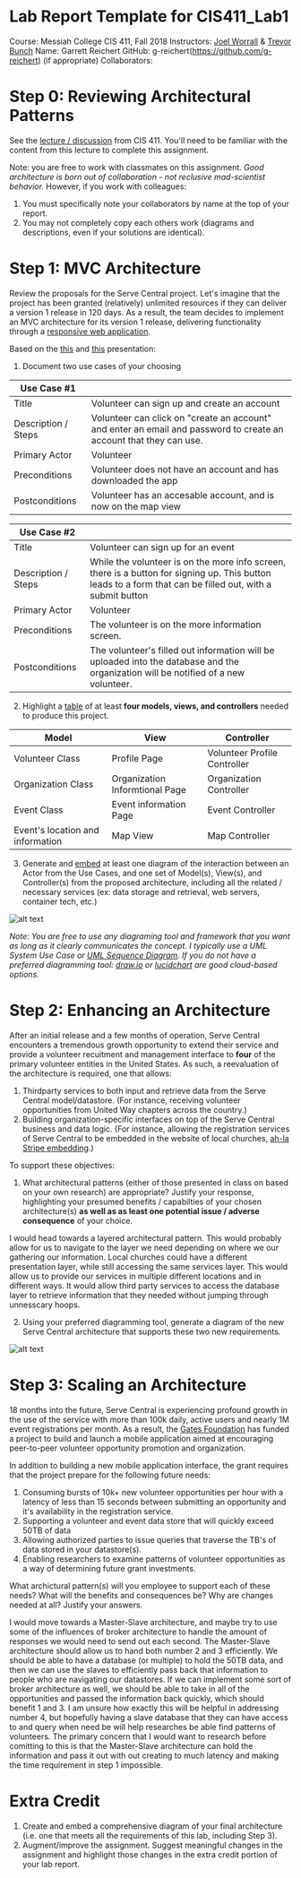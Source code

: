 # Lab Report Template for CIS411_Lab1
Course: Messiah College CIS 411, Fall 2018
Instructors: [Joel Worrall](https://github.com/tangollama) & [Trevor Bunch](https://github.com/trevordbunch)
Name: Garrett Reichert
GitHub: g-reichert(https://github.com/g-reichert)
(if appropriate) Collaborators: 

# Step 0: Reviewing Architectural Patterns
See the [lecture / discussion](https://docs.google.com/presentation/d/1nUcy63FWPFYO3OJmERJpMjEtdaFtaIBbuUkpmNRVRas/edit#slide=id.g45345bd5ea_0_136) from CIS 411. You'll need to be familiar with the content from this lecture to complete this assignment.

Note: you are free to work with classmates on this assignment. _Good architecture is born out of collaboration - not reclusive mad-scientist behavior._ However, if you work with colleagues:

1. You must specifically note your collaborators by name at the top of your report.
2. You may not completely copy each others work (diagrams and descriptions, even if your solutions are identical).

# Step 1: MVC Architecture
Review the proposals for the Serve Central project. Let's imagine that the project has been granted (relatively) unlimited resources if they can deliver a version 1 release in 120 days. As a result, the team decides to implement an MVC architecture for its version 1 release, delivering functionality through a [responsive web application](https://en.wikipedia.org/wiki/Responsive_web_design). 

Based on the [this](https://docs.google.com/presentation/d/1UnU0xU0wF1l8pAB8trtLpdM0yuskx66jTFJzd64nsjU/edit#slide=id.g439b9c6866_2_53) and [this](https://docs.google.com/presentation/d/1-VZfAFoBVr6ijNepKAtRA7JoAQsV2Jlbf2l1WPDMhI0/edit) presentation:

1) Document two use cases of your choosing

| Use Case #1 | |
|---|---|
| Title | Volunteer can sign up and create an account |
| Description / Steps | Volunteer can click on "create an account" and enter an email and password to create an account that they can use. |
| Primary Actor | Volunteer |
| Preconditions | Volunteer does not have an account and has downloaded the app |
| Postconditions | Volunteer has an accesable account, and is now on the map view |

| Use Case #2 | |
|---|---|
| Title | Volunteer can sign up for an event |
| Description / Steps | While the volunteer is on the more info screen, there is a button for signing up. This button leads to a form that can be filled out, with a submit button |
| Primary Actor | Volunteer |
| Preconditions | The volunteer is on the more information screen. |
| Postconditions | The volunteer's filled out information will be uploaded into the database and the organization will be notified of a new volunteer.  |


2) Highlight a [table](https://www.tablesgenerator.com/markdown_tables) of at least **four models, views, and controllers** needed to produce this project.

| Model | View | Controller |
|---|---|---|
| Volunteer Class | Profile Page | Volunteer Profile Controller |
| Organization Class | Organization Informtional Page | Organization Controller |
| Event Class | Event information Page | Event Controller |
| Event's location and information | Map View | Map Controller |

3) Generate and [embed](https://github.com/adam-p/markdown-here/wiki/Markdown-Cheatsheet#images) at least one diagram of the interaction between an Actor from the Use Cases, and one set of Model(s), View(s), and Controller(s) from the proposed architecture, including all the related / necessary services (ex: data storage and retrieval, web servers, container tech, etc.)

![alt text](https://drive.google.com/file/d/1QP3Vm8cHfX2v9rH0AhPoRWDEf1EAnwd4/view?usp=sharing "Picture")

_Note: You are free to use any diagraming tool and framework that you want as long as it clearly communicates the concept. I typically use a UML System Use Case or [UML Sequence Diagram](https://www.uml-diagrams.org/index-examples.html).  If you do not have a preferred diagramming tool: [draw.io](http://draw.io) or [lucidchart](http://lucidchart.com) are good cloud-based options._

# Step 2: Enhancing an Architecture
After an initial release and a few months of operation, Serve Central encounters a tremendous growth opportunity to extend their service and provide a volunteer recuitment and management interface to __four__ of the primary volunteer entities in the United States. As such, a reevaluation of the architecture is required, one that allows:

1. Thirdparty services to both input and retrieve data from the Serve Central model/datastore. (For instance, receiving volunteer opportunities from United Way chapters across the country.)
2. Building organization-specific interfaces on top of the Serve Central business and data logic. (For instance, allowing the registration services of Serve Central to be embedded in the website of local churches, [ah-la Stripe embedding](https://stripe.com/payments/elements).)

To support these objectives:
1. What architectural patterns (either of those presented in class on based on your own research) are appropriate? Justify your response, highlighting your presumed benefits / capabilties of your chosen architecture(s) **as well as as least one potential issue / adverse consequence** of your choice.

I would head towards a layered architectural pattern. This would probably allow for us to navigate to the layer we need depending on where we our gathering our information. Local churches could have a different presentation layer, while still accessing the same services layer. This would allow us to provide our services in multiple different locations and in different ways. It would allow third party services to access the database layer to retrieve information that they needed without jumping through unnesscary hoops.

2. Using your preferred diagramming tool, generate a diagram of the new Serve Central architecture that supports these two new requirements.

![alt text](https://drive.google.com/file/d/1k6fkm7VX84Ebrr0RC4EYSOGNY2rcKh-K/view?usp=sharing "Picture 2")

# Step 3: Scaling an Architecture
18 months into the future, Serve Central is experiencing profound growth in the use of the service with more than 100k daily, active users and nearly 1M event registrations per month. As a result, the [Gates Foundation](https://www.gatesfoundation.org/) has funded a project to build and launch a mobile application aimed at encouraging peer-to-peer volunteer opportunity promotion and organization. 

In addition to building a new mobile application interface, the grant requires that the project prepare for the following future needs:

1. Consuming bursts of 10k+ new volunteer opportunities per hour with a latency of less than 15 seconds between submitting an opportunity and it's availability in the registration service.
2. Supporting a volunteer and event data store that will quickly exceed 50TB of data
3. Allowing authorized parties to issue queries that traverse the TB's of data stored in your datastore(s).
4. Enabling researchers to examine patterns of volunteer opportunities as a way of determining future grant investments.

What archictural pattern(s) will you employee to support each of these needs? What will the benefits and consequences be? Why are changes needed at all? Justify your answers.

I would move towards a Master-Slave architecture, and maybe try to use some of the influences of broker architecture to handle the amount of responses we would need to send out each second. The Master-Slave architecture should allow us to hand both number 2 and 3 efficiently. We should be able to have a database (or multiple) to hold the 50TB data, and then we can use the slaves to efficiently pass back that information to people who are navigating our datastores. If we can implement some sort of broker architecture as well, we should be able to take in all of the opportunities and passed the information back quickly, which should benefit 1 and 3. I am unsure how exactly this will be helpful in addressing number 4, but hopefully having a slave database that they can have access to and query when need be will help researches be able find patterns of volunteers. 
The primary concern that I would want to research before comitting to this is that the Master-Slave architecture can hold the information and pass it out with out creating to much latency and making the time requirement in step 1 impossible. 


# Extra Credit
1. Create and embed a comprehensive diagram of your final architecture (i.e. one that meets all the requirements of this lab, including Step 3).
2. Augment/improve the assignment. Suggest meaningful changes in the assignment and highlight those changes in the extra credit portion of your lab report.